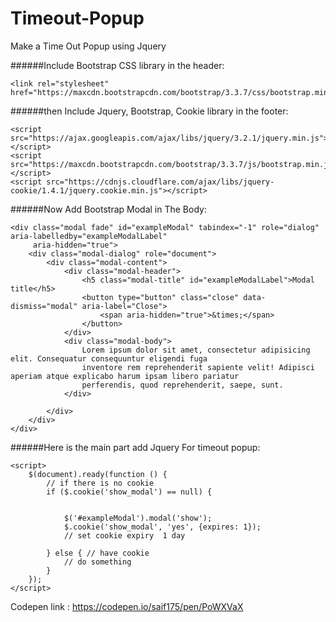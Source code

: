 # Timeout-Popup
Make a Time Out Popup using Jquery

######Include Bootstrap CSS library  in the header:

```
<link rel="stylesheet" href="https://maxcdn.bootstrapcdn.com/bootstrap/3.3.7/css/bootstrap.min.css">
```

######then Include Jquery, Bootstrap, Cookie library  in the footer:

```
<script src="https://ajax.googleapis.com/ajax/libs/jquery/3.2.1/jquery.min.js"></script>
<script src="https://maxcdn.bootstrapcdn.com/bootstrap/3.3.7/js/bootstrap.min.js"></script>
<script src="https://cdnjs.cloudflare.com/ajax/libs/jquery-cookie/1.4.1/jquery.cookie.min.js"></script>
```

######Now Add Bootstrap Modal in The Body:

```
<div class="modal fade" id="exampleModal" tabindex="-1" role="dialog" aria-labelledby="exampleModalLabel"
     aria-hidden="true">
    <div class="modal-dialog" role="document">
        <div class="modal-content">
            <div class="modal-header">
                <h5 class="modal-title" id="exampleModalLabel">Modal title</h5>
                <button type="button" class="close" data-dismiss="modal" aria-label="Close">
                    <span aria-hidden="true">&times;</span>
                </button>
            </div>
            <div class="modal-body">
                Lorem ipsum dolor sit amet, consectetur adipisicing elit. Consequatur consequuntur eligendi fuga
                inventore rem reprehenderit sapiente velit! Adipisci aperiam atque explicabo harum ipsam libero pariatur
                perferendis, quod reprehenderit, saepe, sunt.
            </div>

        </div>
    </div>
</div>
```

######Here is the main part add Jquery For timeout popup:

```
<script>
    $(document).ready(function () {
        // if there is no cookie
        if ($.cookie('show_modal') == null) {


            $('#exampleModal').modal('show');
            $.cookie('show_modal', 'yes', {expires: 1});
            // set cookie expiry  1 day

        } else { // have cookie
            // do something
        }
    });
</script>
```

Codepen link : https://codepen.io/saif175/pen/PoWXVaX